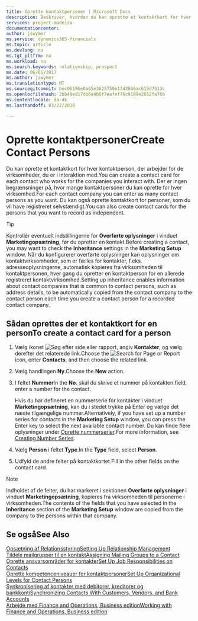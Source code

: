 ```yaml
---
title: Oprette kontaktpersoner | Microsoft Docs
description: Beskriver, hvordan du kan oprette et kontaktkort for hver ny person eller potentielle emne, du arbejder sammen med eller har en forretningsrelation til.
services: project-madeira
documentationcenter: 
author: jswymer
ms.service: dynamics365-financials
ms.topic: article
ms.devlang: na
ms.tgt_pltfrm: na
ms.workload: na
ms.search.keywords: relationship, prospect
ms.date: 06/06/2017
ms.author: jswymer
ms.translationtype: HT
ms.sourcegitcommit: bec0619be0a65e3625759e13d2866ac615d7513c
ms.openlocfilehash: 2bb49ed17db6a4b6f7eafef76c9109e2652fa76b
ms.contentlocale: da-dk
ms.lasthandoff: 03/22/2018

---
```

# <a name="create-contact-persons"></a><span data-ttu-id="9a490-103">Oprette kontaktpersoner</span><span class="sxs-lookup"><span data-stu-id="9a490-103">Create Contact Persons</span></span>
<span data-ttu-id="9a490-104">Du kan oprette et kontaktkort for hver kontaktperson, der arbejder for de virksomheder, du er i interaktion med.</span><span class="sxs-lookup"><span data-stu-id="9a490-104">You can create a contact card for each contact who works for the companies you interact with.</span></span> <span data-ttu-id="9a490-105">Der er ingen begrænsninger på, hvor mange kontaktpersoner du kan oprette for hver virksomhed.</span><span class="sxs-lookup"><span data-stu-id="9a490-105">For each contact company you can enter as many contact persons as you want.</span></span> <span data-ttu-id="9a490-106">Du kan også oprette kontaktkort for personer, som du vil have registreret selvstændigt.</span><span class="sxs-lookup"><span data-stu-id="9a490-106">You can also create contact cards for the persons that you want to record as independent.</span></span>

> [!TIP]  
>   <span data-ttu-id="9a490-107">Kontrollér eventuelt indstillingerne for **Overførte oplysninger** i vinduet **Marketingopsætning**, før du opretter en kontakt.</span><span class="sxs-lookup"><span data-stu-id="9a490-107">Before creating a contact, you may want to check the **Inheritance** settings in the **Marketing Setup** window.</span></span> <span data-ttu-id="9a490-108">Når du konfigurerer overførte oplysninger kan oplysninger om kontaktvirksomheder, som er fælles for kontakter, f.eks. adresseoplysningerne, automatisk kopieres fra virksomheden til kontaktpersonen, hver gang du opretter en kontaktperson for en allerede registreret kontaktvirksomhed.</span><span class="sxs-lookup"><span data-stu-id="9a490-108">Setting up inheritance enables information about contact companies that is common to contact persons, such as address details, to be automatically copied from the contact company to the contact person each time you create a contact person for a recorded contact company.</span></span>

## <a name="to-create-a-contact-card-for-a-person"></a><span data-ttu-id="9a490-109">Sådan oprettes der et kontaktkort for en person</span><span class="sxs-lookup"><span data-stu-id="9a490-109">To create a contact card for a person</span></span>
1. <span data-ttu-id="9a490-110">Vælg ikonet ![Søg efter side eller rapport](media/ui-search/search_small.png "Ikonet Søg efter side eller rapport"), angiv **Kontakter**, og vælg derefter det relaterede link.</span><span class="sxs-lookup"><span data-stu-id="9a490-110">Choose the ![Search for Page or Report](media/ui-search/search_small.png "Search for Page or Report icon") icon, enter **Contacts**, and then choose the related link.</span></span>
2. <span data-ttu-id="9a490-111">Vælg handlingen **Ny**.</span><span class="sxs-lookup"><span data-stu-id="9a490-111">Choose the **New** action.</span></span>
3. <span data-ttu-id="9a490-112">I feltet **Nummer**</span><span class="sxs-lookup"><span data-stu-id="9a490-112">In the **No.**</span></span> <span data-ttu-id="9a490-113">skal du skrive et nummer på kontakten.</span><span class="sxs-lookup"><span data-stu-id="9a490-113">field, enter a number for the contact.</span></span>

    <span data-ttu-id="9a490-114">Hvis du har defineret en nummerserie for kontakter i vinduet **Marketingopsætning**, kan du i stedet trykke på Enter og vælge det næste tilgængelige nummer.</span><span class="sxs-lookup"><span data-stu-id="9a490-114">Alternatively, if you have set up a number series for contacts in the **Marketing Setup** window, you can press the Enter key to select the next available contact number.</span></span> <span data-ttu-id="9a490-115">Du kan finde flere oplysninger under [Oprette nummerserier](ui-create-number-series.md).</span><span class="sxs-lookup"><span data-stu-id="9a490-115">For more information, see [Creating Number Series](ui-create-number-series.md).</span></span>
4. <span data-ttu-id="9a490-116">Vælg **Person** i feltet **Type**.</span><span class="sxs-lookup"><span data-stu-id="9a490-116">In the **Type** field, select **Person**.</span></span>
5. <span data-ttu-id="9a490-117">Udfyld de andre felter på kontaktkortet.</span><span class="sxs-lookup"><span data-stu-id="9a490-117">Fill in the other fields on the contact card.</span></span>

> [!NOTE]  
>   <span data-ttu-id="9a490-118">Indholdet af de felter, du har markeret i sektionen **Overførte oplysninger** i vinduet **Marketingopsætning**, kopieres fra virksomheden til personerne i virksomheden.</span><span class="sxs-lookup"><span data-stu-id="9a490-118">The contents of the fields that you have selected in the **Inheritance** section of the **Marketing Setup** window are copied from the company to the persons within that company.</span></span>

## <a name="see-also"></a><span data-ttu-id="9a490-119">Se også</span><span class="sxs-lookup"><span data-stu-id="9a490-119">See Also</span></span>
[<span data-ttu-id="9a490-120">Opsætning af Relationsstyring</span><span class="sxs-lookup"><span data-stu-id="9a490-120">Setting Up Relationship Management</span></span>](marketing-setup-marketing.md)  
[<span data-ttu-id="9a490-121">Tildele mailgrupper til en kontakt</span><span class="sxs-lookup"><span data-stu-id="9a490-121">Assigning Mailing Groups to a Contact</span></span>](marketing-mailing-groups.md#AssignMailGroupContact)  
[<span data-ttu-id="9a490-122">Oprette ansvarsområder for kontakter</span><span class="sxs-lookup"><span data-stu-id="9a490-122">Set Up Job Responsibilities on Contacts</span></span>](marketing-job-responsibilities.md)  
[<span data-ttu-id="9a490-123">Oprette kompetenceniveauer for kontaktpersoner</span><span class="sxs-lookup"><span data-stu-id="9a490-123">Set Up Organizational Levels for Contact Persons</span></span>](marketing-organizational-levels.md)  
[<span data-ttu-id="9a490-124">Synkronisering af kontakter med debitorer, kreditorer og bankkonti</span><span class="sxs-lookup"><span data-stu-id="9a490-124">Synchronizing Contacts With Customers, Vendors, and Bank Accounts</span></span>](marketing-synchronize-contacts-customers-vendors-bank-accounts.md)  
[<span data-ttu-id="9a490-125">Arbejde med Finance and Operations, Business edition</span><span class="sxs-lookup"><span data-stu-id="9a490-125">Working with Finance and Operations, Business edition</span></span>](ui-work-product.md)  

